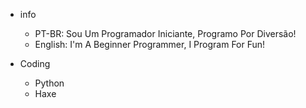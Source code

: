 - info
  - PT-BR: Sou Um Programador Iniciante, Programo Por Diversão!
  - English: I'm A Beginner Programmer, I Program For Fun!

- Coding
  - Python
  - Haxe
